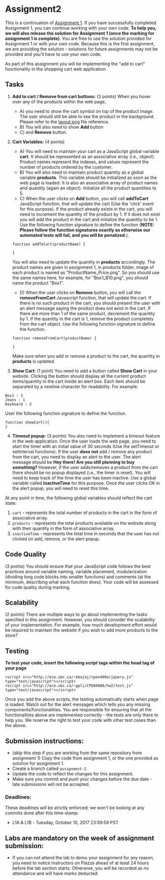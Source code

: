# Assignment2

This is a continuation of [Assignment 1](https://github.com/abrahamchanUBC/assignment1). If you have successfully completed Assignment 1, you can continue working with your own code. **To help you, we will also release the solution for Assignment 1 (once the marking for assignment 1 is complete)**. You are free to use the solution provided for Assignment 1 or with your own code. Because this is the first assignment, we are providing the solution - solutions for future assignments may not be provided and you'll have to use your own code.

As part of this assignment you will be implementing the "add to cart" functionality in the shopping cart web application.


## Tasks

1. **Add to cart / Remove from cart buttons:** (3 points)
When you hover over any of the products within the web page,
    * A) you need to show the cart symbol on top of the product image. The user should still be able to see the product in the background. Please refer to the [layout.png](https://github.com/erkartik91/assignment2/blob/master/layout.png) file reference.
    * B) You will also need to show **Add** button
    * C) and **Remove** button.

2. **Cart Variables:** (4 points)
    * A) You will need to maintain your cart as a JavaScript global variable **cart**. It should be represented as an associative array (i.e., object). Product names represent the indexes, and values represent the number of products ordered by the customer.
    * B) You will also need to maintain product quantity as a global variable **products**. This variable should be initialized as soon as the web page is loaded. It is also an associative array of product names and quantity (again an object). Initialize all the product quantities to 5.
    * C) When the user clicks on **Add** button, you will call **addToCart** JavaScript function, that will update the cart (Use the 'click' event for this purpose). If the product already exists in the cart, you will need to increment the quantity of the product by 1. If it does not exist you will add the product in the cart and initialize the quantity to be 1. Use the following function signature to define the function (**NOTE: Please follow the function signatures exactly as otherwise our automated tests will fail, and you will be penalized.**).
     ```
     function addToCart(productName) {
  
     }
     ```
   You will also need to update the quantity in **products** accordingly.
   The product names are given in assignment 1, in products folder, image of each product is named as "ProductName_Price.png". So you should use the same names here, for example, for "Box1_$10.png", you should name the product "Box1".
    * D) When the user clicks on **Remove** button, you will call the **removeFromCart** Javascript function, that will update the cart. If there is no such product in the cart, you should present the user with an alert message saying the product does not exist in the cart. If there are more than 1 of the same product, decrement the quantity by 1. If the quantity in the cart is 1, remove the product completely from the cart object. Use the following function signature to define the function.
     ```
     function removeFromCart(productName) {
  
     }
     ```
   Make sure when you add or remove a product to the cart, the quantity in **products** is updated.

3. **Show Cart:** (1 point)
You need to add a button called **Show Cart** in your website. Clicking the button should display all the current product items/quantity in the cart inside an alert box. Each item should be separated by a newline character for readability. For example:
```
Box1 : 3
Jeans : 1
Keyboard : 2
```
User the following function signature to define the function.
```
function showCart(){
}
```

4. **Timeout popup:**  (3 points)
You also need to implement a timeout feature in the web application. Once the user loads the web page, you need to start the timer with an initial value of 30 seconds (Use the setTimeout or setInterval functions). If the user **does not** add / remove any product from the cart, you need to display an alert to the user. The alert message should be **Hey there! Are you still planning to buy something?** However, if the user adds/removes a product from the cart there should be no popup displayed (i.e., the timer is reset). You will need to keep track of the time the user has been inactive. Use a global variable called **inactiveTime** for this purpose. Once the user clicks OK in the alert popup, you will need to reset this time.   



At any point in time, the following global variables should reflect the cart state:

1. `cart` - represents the total number of products in the cart in the form of associative array.
2. `products` - represents the total products available on the website along with their quantity in the form of associative array.
3. `inactiveTime` - represents the total time in seconds that the user has not clicked on add, remove, or the alert popup.


## Code Quality
(3 points)
You should ensure that your JavaScript code follows the best practices around variable naming, variable placement, modularization (dividing long code blocks into smaller functions) and comments (at the minimum, describing what each function does). Your code will be assessed for code quality during marking.

## Scalability
(2 points)
There are multiple ways to go about implementing the tasks specified in this assignment. However, you should consider the scalability of your implementation. For example, how much development effort would be required to maintain the website if you wish to add more products to the store?


## Testing
**To test your code, insert the following script tags within the head tag of your page**
```
<script src="http://ece.ubc.ca/~kbajaj/cpen400a/jquery.js" type="text/javascript"></script>
<script src="http://ece.ubc.ca/~gpli/CPEN400A/hw2/test.js" type="text/javascript"></script>
```
Once you add the above scripts, the testing automatically starts when page is loaded. Watch out for the alert messages which tells you any missing components/functionalities. You are responsible for ensuring that all the functionalities above are implemented correctly - the tests are only there to help you. We reserve the right to test your code with other test cases than the above.

## Submission instructions:

* (skip this step if you are working from the same repository from assignment 1) Copy the code from assignment 1, or the one provided as solution for assignment 1.
* Create a branch called `assignment-2`.
* Update the code to reflect the changes for this assignment.
* Make sure you commit and push your changes before the due date - late submissions will not be accepted.

### Deadlines:

These deadlines will be strictly enforced; we won't be looking at any commits done after this time-stamp.

* L1A & L1B - Tuesday, October 10, 2017 23:59:59 PST

## Labs are mandatory on the week of assignment submission:

* If you can not attend the lab to demo your assignment for any reason, you need to notice Instructors on Piazza ahead of at least 24 hours before the lab section starts. Otherwise, you will be recorded as no attendance and will have marks deducted.
